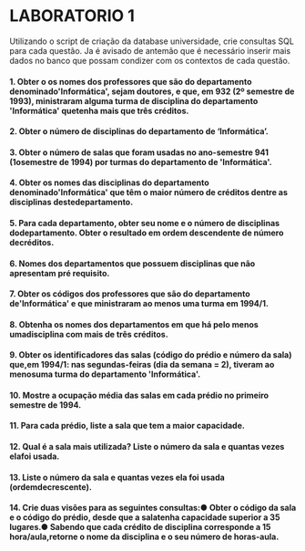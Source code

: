 # LABORATORIO 1
Utilizando o script de criação da database universidade, crie consultas SQL para cada questão.
Ja é avisado de antemão que é necessário inserir mais dados no banco que possam condizer com os contextos de cada questão.

#### 1. Obter o os nomes dos professores que são do departamento denominado'Informática', sejam doutores, e que, em 932 (2º semestre de 1993), ministraram alguma turma de disciplina do departamento 'Informática' quetenha mais que três créditos.

#### 2. Obter o número de disciplinas do departamento de ‘Informática’.

#### 3. Obter o número de salas que foram usadas no ano-semestre 941 (1osemestre de 1994) por turmas do departamento de 'Informática'.

#### 4. Obter os nomes das disciplinas do departamento denominado'Informática' que têm o maior número de créditos dentre as disciplinas destedepartamento.

#### 5. Para cada departamento, obter seu nome e o número de disciplinas dodepartamento. Obter o resultado em ordem descendente de número decréditos.

#### 6. Nomes dos departamentos que possuem disciplinas que não apresentam pré requisito.

#### 7. Obter os códigos dos professores que são do departamento de'Informática' e que ministraram ao menos uma turma em 1994/1.

#### 8. Obtenha os nomes dos departamentos em que há pelo menos umadisciplina com mais de três créditos.

#### 9. Obter os identificadores das salas (código do prédio e número da sala) que,em 1994/1: nas segundas-feiras (dia da semana = 2), tiveram ao menosuma turma do departamento 'Informática'.

#### 10. Mostre a ocupação média das salas em cada prédio no primeiro semestre de 1994.

#### 11. Para cada prédio, liste a sala que tem a maior capacidade.

#### 12. Qual é a sala mais utilizada? Liste o número da sala e quantas vezes elafoi usada.

#### 13. Liste o número da sala e quantas vezes ela foi usada (ordemdecrescente).

#### 14. Crie duas visões para as seguintes consultas:● Obter o código da sala e o código do prédio, desde que a salatenha capacidade superior a 35 lugares.● Sabendo que cada crédito de disciplina corresponde a 15 hora/aula,retorne o nome da disciplina e o seu número de horas-aula.
